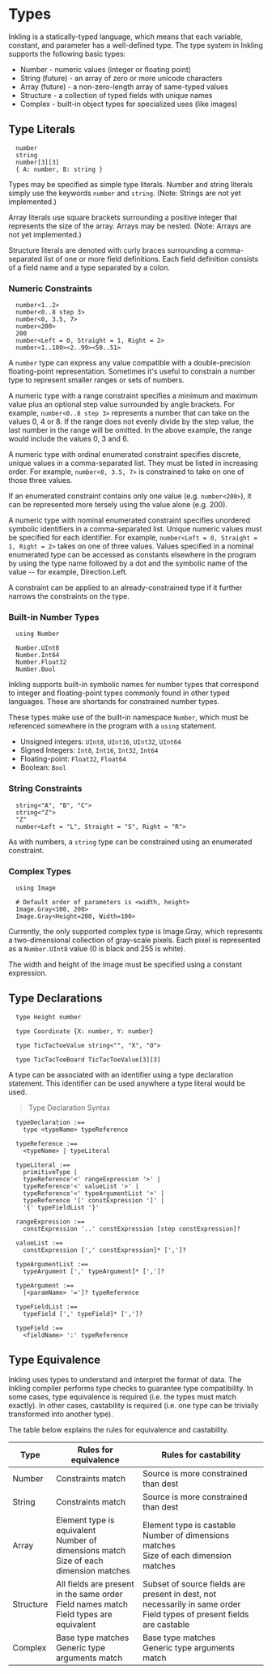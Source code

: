 # Types

Inkling is a statically-typed language, which means that each variable, constant, and parameter has a well-defined type. The type system in Inkling supports the following basic types:

* Number - numeric values (integer or floating point)
* String (future) - an array of zero or more unicode characters
* Array (future) - a non-zero-length array of same-typed values
* Structure - a collection of typed fields with unique names
* Complex - built-in object types for specialized uses (like images)

## Type Literals

```inkling2--code
  number
  string
  number[3][3]
  { A: number, B: string }
```

Types may be specified as simple type literals. Number and string literals simply use the keywords `number` and `string`. (Note: Strings are not yet implemented.)

Array literals use square brackets surrounding a positive integer that represents the size of the array. Arrays may be nested. (Note: Arrays are not yet implemented.)

Structure literals are denoted with curly braces surrounding a comma-separated list of one or more field definitions. Each field definition consists of a field name and a type separated by a colon.

### Numeric Constraints

```inkling2--code
  number<1..2>
  number<0..8 step 3>
  number<0, 3.5, 7>
  number<200>
  200
  number<Left = 0, Straight = 1, Right = 2>
  number<1..100><2..99><50..51>
```

A `number` type can express any value compatible with a double-precision floating-point representation. Sometimes it's useful to constrain a number type to represent smaller ranges or sets of numbers.

A numeric type with a range constraint specifies a minimum and maximum value plus an optional step value surrounded by angle brackets. For example, `number<0..8 step 3>` represents a number that can take on the values 0, 4 or 8. If the range does not evenly divide by the step value, the last number in the range will be omitted. In the above example, the range would include the values 0, 3 and 6.

A numeric type with ordinal enumerated constraint specifies discrete, unique values in a comma-separated list. They must be listed in increasing order. For example, `number<0, 3.5, 7>` is constrained to take on one of those three values.

If an enumerated constraint contains only one value (e.g. `number<200>`), it can be represented more tersely using the value alone (e.g. 200).

A numeric type with nominal enumerated constraint specifies unordered symbolic identifiers in a comma-separated list. Unique numeric values must be specified for each identifier. For example, `number<Left = 0, Straight = 1, Right = 2>` takes on one of three values. Values specified in a nominal enumerated type can be accessed as constants elsewhere in the program by using the type name followed by a dot and the symbolic name of the value -- for example, Direction.Left.

A constraint can be applied to an already-constrained type if it further narrows the constraints on the type.

### Built-in Number Types

```inkling2--code
  using Number
```

```inkling2--code
  Number.UInt8
  Number.Int64
  Number.Float32
  Number.Bool
```

Inkling supports built-in symbolic names for number types that correspond to integer and floating-point types commonly found in other typed languages. These are shortands for constrained number types.

These types make use of the built-in namespace `Number`, which must be referenced somewhere in the program with a `using` statement.

*	Unsigned integers: `UInt8`, `UInt16`, `UInt32`, `UInt64`
*	Signed Integers: `Int8`, `Int16`, `Int32`, `Int64`
*	Floating-point: `Float32`, `Float64`
*	Boolean: `Bool`

### String Constraints

```inkling2--code
  string<"A", "B", "C">
  string<"Z">
  "Z"
  number<Left = "L", Straight = "S", Right = "R">
```

As with numbers, a `string` type can be constrained using an enumerated constraint.

### Complex Types

```inkling2--code
  using Image
```

```inkling2--code
  # Default order of parameters is <width, height>
  Image.Gray<100, 200>
  Image.Gray<Height=200, Width=100>
```

Currently, the only supported complex type is Image.Gray, which represents a two-dimensional collection of gray-scale pixels. Each pixel is represented as a `Number.UInt8` value (0 is black and 255 is white).

The width and height of the image must be specified using a constant expression.

## Type Declarations
```inkling2--code
  type Height number

  type Coordinate {X: number, Y: number}

  type TicTacToeValue string<"", "X", "O">

  type TicTacToeBoard TicTacToeValue[3][3]
```

A type can be associated with an identifier using a type declaration statement. This identifier can be used anywhere a type literal would be used.

> Type Declaration Syntax

```inkling2--syntax
  typeDeclaration :==
    type <typeName> typeReference

  typeReference :==
    <typeName> | typeLiteral

  typeLiteral :==
    primitiveType |
    typeReference'<' rangeExpression '>' |
    typeReference'<' valueList '>' |
    typeReference'<' typeArgumentList '>' |
    typeReference '[' constExpression ']' |
    '{' typeFieldList '}'

  rangeExpression :==
    constExpression '..' constExpression [step constExpression]?

  valueList :==
    constExpression [',' constExpression]* [',']?

  typeArgumentList :==
    typeArgument [',' typeArgument]* [',']?

  typeArgument :==
    [<paramName> '=']? typeReference

  typeFieldList :==
    typeField [',' typeField]* [',']?

  typeField :==
    <fieldName> ':' typeReference
```

## Type Equivalence

Inkling uses types to understand and interpret the format of data. The Inkling compiler performs type checks to guarantee type compatibility. In some cases, type equivalence is required (i.e. the types must match exactly). In other cases, castability is required (i.e. one type can be trivially transformed into another type).

The table below explains the rules for equivalence and castability.

  Type      |  Rules for equivalence  |  Rules for castability
----------- | ----------------------- | ----------------------- 
Number | Constraints match | Source is more constrained than dest
String | Constraints match | Source is more constrained than dest
Array  | Element type is equivalent<br> Number of dimensions match<br> Size of each dimension matches | Element type is castable<br> Number of dimensions matches<br> Size of each dimension matches
Structure | All fields are present in the same order<br> Field names match<br> Field types are equivalent | Subset of source fields are present in dest, not necessarily in same order<br> Field types of present fields are castable
Complex | Base type matches<br> Generic type arguments match | Base type matches<br> Generic type arguments match


